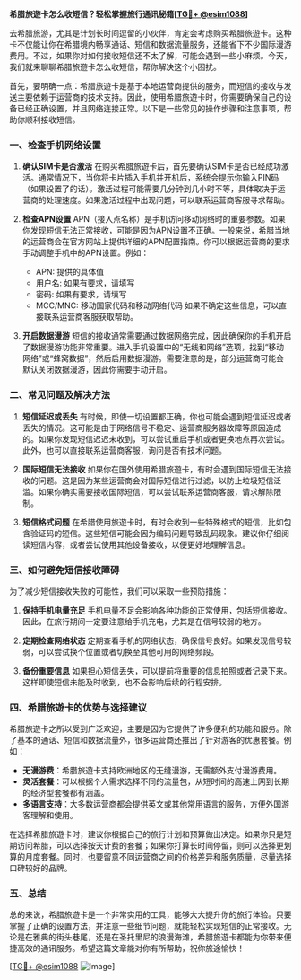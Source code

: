 **希腊旅遊卡怎么收短信？轻松掌握旅行通讯秘籍[[TG💪+ @esim1088](https://t.me/s/esim1088)]**

去希腊旅游，尤其是计划长时间逗留的小伙伴，肯定会考虑购买希腊旅遊卡。这种卡不仅能让你在希腊境内畅享通话、短信和数据流量服务，还能省下不少国际漫游费用。不过，如果你对如何接收短信还不太了解，可能会遇到一些小麻烦。今天，我们就来聊聊希腊旅遊卡怎么收短信，帮你解决这个小困扰。

首先，要明确一点：希腊旅遊卡是基于本地运营商提供的服务，而短信的接收与发送主要依赖于运营商的技术支持。因此，使用希腊旅遊卡时，你需要确保自己的设备已经正确设置，并且网络连接正常。以下是一些常见的操作步骤和注意事项，帮助你顺利接收短信。

### 一、检查手机网络设置

1. **确认SIM卡是否激活**
   在购买希腊旅遊卡后，首先要确认SIM卡是否已经成功激活。通常情况下，当你将卡片插入手机并开机后，系统会提示你输入PIN码（如果设置了的话）。激活过程可能需要几分钟到几小时不等，具体取决于运营商的处理速度。如果激活过程中出现问题，可以联系运营商客服寻求帮助。

2. **检查APN设置**
   APN（接入点名称）是手机访问移动网络时的重要参数。如果你发现短信无法正常接收，可能是因为APN设置不正确。一般来说，希腊当地的运营商会在官方网站上提供详细的APN配置指南。你可以根据运营商的要求手动调整手机中的APN设置。例如：
   - APN: 提供的具体值
   - 用户名: 如果有要求，请填写
   - 密码: 如果有要求，请填写
   - MCC/MNC: 移动国家代码和移动网络代码
   如果不确定这些信息，可以直接联系运营商客服获取帮助。

3. **开启数据漫游**
   短信的接收通常需要通过数据网络完成，因此确保你的手机开启了数据漫游功能非常重要。进入手机设置中的“无线和网络”选项，找到“移动网络”或“蜂窝数据”，然后启用数据漫游。需要注意的是，部分运营商可能会默认关闭数据漫游，因此你需要手动开启。

### 二、常见问题及解决方法

1. **短信延迟或丢失**
   有时候，即使一切设置都正确，你也可能会遇到短信延迟或者丢失的情况。这可能是由于网络信号不稳定、运营商服务器故障等原因造成的。如果你发现短信迟迟未收到，可以尝试重启手机或者更换地点再次尝试。此外，也可以直接联系运营商客服，询问是否有技术问题。

2. **国际短信无法接收**
   如果你在国外使用希腊旅遊卡，有时会遇到国际短信无法接收的问题。这是因为某些运营商会对国际短信进行过滤，以防止垃圾短信泛滥。如果你确实需要接收国际短信，可以尝试联系运营商客服，请求解除限制。

3. **短信格式问题**
   在希腊使用旅遊卡时，有时会收到一些特殊格式的短信，比如包含验证码的短信。这些短信可能会因为编码问题导致乱码现象。建议你仔细阅读短信内容，或者尝试使用其他设备接收，以便更好地理解信息。

### 三、如何避免短信接收障碍

为了减少短信接收失败的可能性，我们可以采取一些预防措施：

1. **保持手机电量充足**
   手机电量不足会影响各种功能的正常使用，包括短信接收。因此，在旅行期间一定要注意给手机充电，尤其是在信号较弱的地方。

2. **定期检查网络状态**
   定期查看手机的网络状态，确保信号良好。如果发现信号较弱，可以尝试换个位置或者切换至其他可用的网络频段。

3. **备份重要信息**
   如果担心短信丢失，可以提前将重要的信息拍照或者记录下来。这样即使短信未能及时收到，也不会影响后续的行程安排。

### 四、希腊旅遊卡的优势与选择建议

希腊旅遊卡之所以受到广泛欢迎，主要是因为它提供了许多便利的功能和服务。除了基本的通话、短信和数据流量外，很多运营商还推出了针对游客的优惠套餐。例如：
- **无漫游费**：希腊旅遊卡支持欧洲地区的无缝漫游，无需额外支付漫游费用。
- **灵活套餐**：可以根据个人需求选择不同的流量包，从短时间的高速上网到长期的经济型套餐都有涵盖。
- **多语言支持**：大多数运营商都会提供英文或其他常用语言的服务，方便外国游客理解和使用。

在选择希腊旅遊卡时，建议你根据自己的旅行计划和预算做出决定。如果你只是短期访问希腊，可以选择按天计费的套餐；如果你打算长时间停留，则可以选择更划算的月度套餐。同时，也要留意不同运营商之间的价格差异和服务质量，尽量选择口碑较好的品牌。

### 五、总结

总的来说，希腊旅遊卡是一个非常实用的工具，能够大大提升你的旅行体验。只要掌握了正确的设置方法，并注意一些细节问题，就能轻松实现短信的正常接收。无论是在雅典的街头巷尾，还是在圣托里尼的浪漫海滩，希腊旅遊卡都能为你带来便捷高效的通讯服务。希望这篇文章能对你有所帮助，祝你旅途愉快！

[[TG💪+ @esim1088](https://t.me/s/esim1088) ![Image](https://i.postimg.cc/4NQfJmqS/Snipaste-2025-05-13-00-14-12.png)]